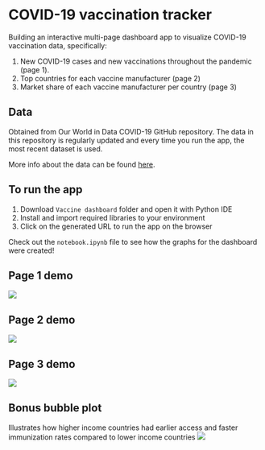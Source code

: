 # COVID-19 vaccination tracker

Building an interactive multi-page dashboard app to visualize COVID-19 vaccination data, specifically: 
1. New COVID-19 cases and new vaccinations throughout the pandemic (page 1). 
2. Top countries for each vaccine manufacturer (page 2)
3. Market share of each vaccine manufacturer per country (page 3)

## Data 

Obtained from Our World in Data COVID-19 GitHub repository. The data in this repository is regularly updated and every time you run the app, the most recent dataset is used. 

More info about the data can be found [here](https://github.com/owid/covid-19-data/blob/master/public/data/README.md).

## To run the app 

1. Download `Vaccine dashboard` folder and open it with Python IDE
2. Install and import required libraries to your environment
4. Click on the generated URL to run the app on the browser

Check out the `notebook.ipynb` file to see how the graphs for the dashboard were created! 


## Page 1 demo 
![](cases_vaccinations_by_country.gif)

## Page 2 demo 
![](manufacturer_top_countries.gif)


## Page 3 demo 
![](manufacturers_by_country.gif)


## Bonus bubble plot 
Illustrates how higher income countries had earlier access and faster immunization rates compared to lower income countries 
![](vaccination_gdp.gif)

